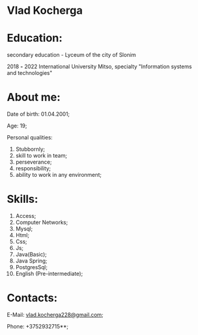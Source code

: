 # Vlad Kocherga

# **Education:**

secondary education - Lyceum of the city of Slonim

2018 **-** 2022 International University Mitso, specialty &quot;Information systems and technologies&quot;

# **About me:**

Date of birth: 01.04.2001;

Age: 19;   

Personal qualities:

1. Stubbornly;
2. skill to work in team;
3. perseverance;
4. responsibility;
5. ability to work in any environment;

# **Skills:**

1. Access;
2. Computer Networks;
3. Mysql;
4. Html;
5. Css;
6. Js;
7. Java(Basic);
8. Java Spring;
9. PostgresSql;
10. English (Pre-intermediate); 

# **Contacts:**

E-Mail: [vlad.kocherga228@gmail.com](mailto:vlad.kocherga228@gmail.com);

Phone: +3752932715\*\*;
